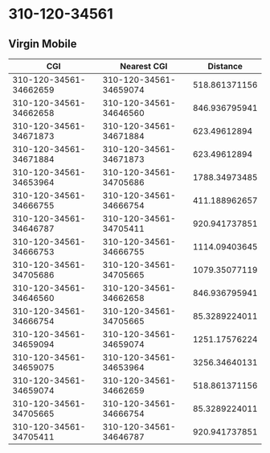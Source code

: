 # 310-120-34561
## Virgin Mobile


| CGI | Nearest CGI | Distance |
|-----|-------------|----------|
| 310-120-34561-34662659 | 310-120-34561-34659074 | 518.861371156 |
| 310-120-34561-34662658 | 310-120-34561-34646560 | 846.936795941 |
| 310-120-34561-34671873 | 310-120-34561-34671884 | 623.49612894 |
| 310-120-34561-34671884 | 310-120-34561-34671873 | 623.49612894 |
| 310-120-34561-34653964 | 310-120-34561-34705686 | 1788.34973485 |
| 310-120-34561-34666755 | 310-120-34561-34666754 | 411.188962657 |
| 310-120-34561-34646787 | 310-120-34561-34705411 | 920.941737851 |
| 310-120-34561-34666753 | 310-120-34561-34666755 | 1114.09403645 |
| 310-120-34561-34705686 | 310-120-34561-34705665 | 1079.35077119 |
| 310-120-34561-34646560 | 310-120-34561-34662658 | 846.936795941 |
| 310-120-34561-34666754 | 310-120-34561-34705665 | 85.3289224011 |
| 310-120-34561-34659094 | 310-120-34561-34659074 | 1251.17576224 |
| 310-120-34561-34659075 | 310-120-34561-34653964 | 3256.34640131 |
| 310-120-34561-34659074 | 310-120-34561-34662659 | 518.861371156 |
| 310-120-34561-34705665 | 310-120-34561-34666754 | 85.3289224011 |
| 310-120-34561-34705411 | 310-120-34561-34646787 | 920.941737851 |
